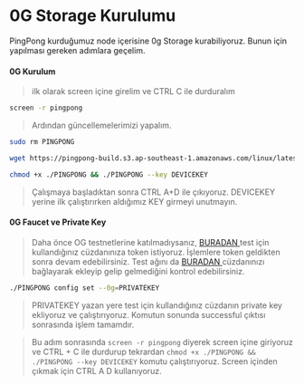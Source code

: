 # 0G Storage Kurulumu

PingPong kurduğumuz node içerisine 0g Storage kurabiliyoruz. Bunun için yapılması gereken adımlara geçelim.

#### 0G Kurulum

> ilk olarak screen içine girelim ve CTRL C ile durduralım

```bash
screen -r pingpong
```

> Ardından güncellemelerimizi yapalım.

```bash
sudo rm PINGPONG

wget https://pingpong-build.s3.ap-southeast-1.amazonaws.com/linux/latest/PINGPONG

chmod +x ./PINGPONG && ./PINGPONG --key DEVICEKEY
```

> Çalışmaya başladıktan sonra CTRL A+D ile çıkıyoruz. DEVICEKEY yerine ilk çalıştırırken aldığımız KEY girmeyi unutmayın.

#### 0G Faucet ve Private Key

> Daha önce OG testnetlerine katılmadıysanız, [BURADAN ](https://faucet.0g.ai/)test için kullandığınız cüzdanınıza token istiyoruz. İşlemlere token geldikten sonra devam edebilirsiniz.  Test ağını da [BURADAN ](https://storagescan-newton.0g.ai/)cüzdanınızı bağlayarak ekleyip gelip gelmediğini kontrol edebilirsiniz.

```bash
./PINGPONG config set --0g=PRIVATEKEY
```

> PRIVATEKEY yazan yere test için kullandığınız cüzdanın private key ekliyoruz ve çalıştırıyoruz. Komutun sonunda successful  çıktısı sonrasında işlem tamamdır.

> Bu adım sonrasında `screen -r pingpong` diyerek screen içine giriyoruz ve CTRL + C ile durdurup tekrardan `chmod +x ./PINGPONG && ./PINGPONG --key DEVICEKEY` komutu çalıştırıyoruz. Screen içinden çıkmak için CTRL A D kullanıyoruz.&#x20;

